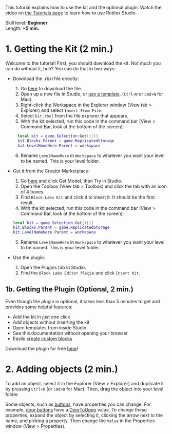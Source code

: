 This tutorial explains how to use the kit and the optional plugin. Watch the video on [the Tutorials page](/tutorials) to learn how to use Roblox Studio.

Skill level: **Beginner**\
Length: **~5 min.**

# 1. Getting the Kit (2 min.)
Welcome to the tutorial! First, you should download the kit. Not much you can do without it, huh? You can do that in two ways:

* Download the .rbxl file directly:
	1. Go [here](/downloads/kit.rbxl) to download the file.
 	2. Open up a new file in Studio, or [use a template](/templates). (`Ctrl+N` or `Cmd+N` for Mac)
  3. Right-click the Workspace in the Explorer window (View tab > Explorer) and select `Insert From File`.
  4. Select `kit.rbxl` from the file explorer that appears.
  5. With the kit selected, run this code in the command bar (View > Command Bar, look at the bottom of the screen):
  ```lua
	local kit = game.Selection:Get()[1]
 	kit.Blocks.Parent = game.ReplicatedStorage
 	kit.LevelNameHere.Parent = workspace
	```
  6. Rename `LevelNameHere` in `Workspace` to whatever you want your level to be named. This is your level folder.
     
* Get it from the Creator Marketplace:
  1. Go [here]() <!--TODO: Add link--> and click Get Model, then Try in Studio. 
  2. Open the Toolbox (View tab > Toolbox) and click the tab with an icon of 4 boxes.
  3. Find `Block Labs Kit` and click it to insert it. It should be the first result.
  4. With the kit selected, run this code in the command bar (View > Command Bar, look at the bottom of the screen):  
	```lua
	local kit = game.Selection:Get()[1]
	kit.Blocks.Parent = game.ReplicatedStorage
	kit.LevelNameHere.Parent = workspace
	```
	5. Rename `LevelNameHere` in `Workspace` to whatever you want your level to be named. This is your level folder.
 
* Use the plugin:
  1. Open the Plugins tab in Studio.
  2. Find the `Block Labs Editor Plugin` and click `Insert Kit`.
 
## 1b. Getting the Plugin (Optional, 2 min.)
Even though the plugin is optional, it takes less than 5 minutes to get and provides some helpful features:
* Add the kit in just one click
* Add objects without inserting the kit
* Open templates from inside Studio
* See this documentation without opening your browser
* Easily [create custom blocks](/tutorials/custom-blocks.md)

Download the plugin for free [here]()! <!--TODO: More steps, add link-->

# 2. Adding objects (2 min.)
To add an object, select it in the Explorer (View > Explorer) and duplicate it by pressing `Ctrl+D` (or `Cmd+D` for Mac). Then, drag the object into your level folder.

Some objects, such as [buttons](/objects/buttons), have properties you can change. For example, [door buttons](/objects/buttons/door) have a [DoorToOpen](/objects/buttons/door#DoorToOpen) value. To change these properties, expand the object by selecting it, clicking the arrow next to the name, and picking a property. Then change the `Value` in the Properties window (View > Properties).
